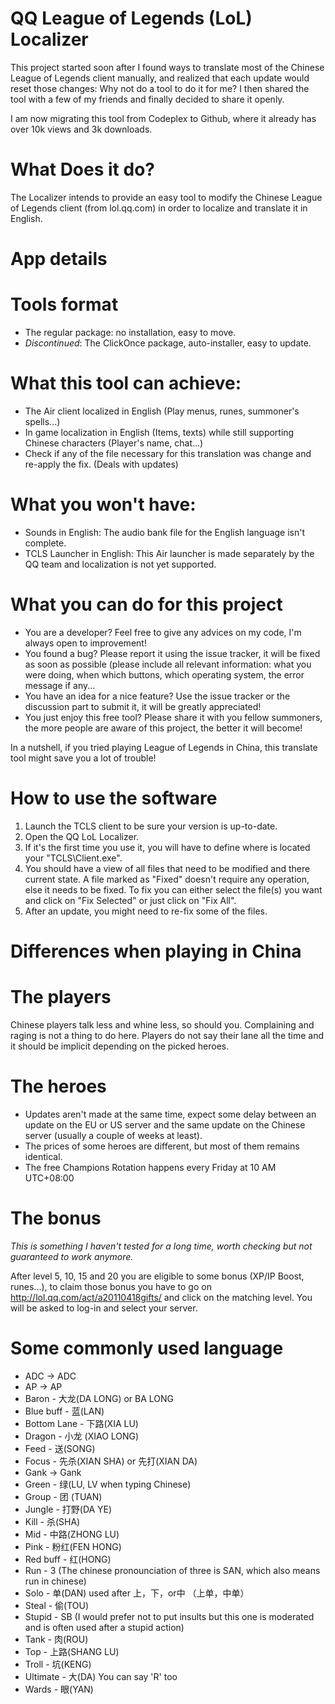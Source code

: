 QQ League of Legends (LoL) Localizer
=====

This project started soon after I found ways to translate most of the Chinese League of Legends client manually, and realized that each update would reset those changes: Why not do a tool to do it for me? I then shared the tool with a few of my friends and finally decided to share it openly.

I am now migrating this tool from Codeplex to Github, where it already has over 10k views and 3k downloads.

What Does it do?
====
The Localizer intends to provide an easy tool to modify the Chinese League of Legends client (from lol.qq.com) in order to localize and translate it in English.

App details
====

Tools format
===

* The regular package: no installation, easy to move.
* *Discontinued*: The ClickOnce package, auto-installer, easy to update.

What this tool can achieve:
===

* The Air client localized in English (Play menus, runes, summoner's spells...)
* In game localization in English (Items, texts) while still supporting Chinese characters (Player's name, chat...)
* Check if any of the file necessary for this translation was change and re-apply the fix. (Deals with updates)

What you won't have:
===

* Sounds in English: The audio bank file for the English language isn't complete.
* TCLS Launcher in English: This Air launcher is made separately by the QQ team and localization is not yet supported. 

What you can do for this project
===

* You are a developer? Feel free to give any advices on my code, I'm always open to improvement!
* You found a bug? Please report it using the issue tracker, it will be fixed as soon as possible (please include all relevant information: what you were doing, when which buttons, which operating system, the error message if any...
* You have an idea for a nice feature? Use the issue tracker or the discussion part to submit it, it will be greatly appreciated!
* You just enjoy this free tool? Please share it with you fellow summoners, the more people are aware of this project, the better it will become!

In a nutshell, if you tried playing League of Legends in China, this translate tool might save you a lot of trouble!

How to use the software
====

1. Launch the TCLS client to be sure your version is up-to-date.
2. Open the QQ LoL Localizer.
3. If it's the first time you use it, you will have to define where is located your "TCLS\Client.exe".
4. You should have a view of all files that need to be modified and there current state. A file marked as "Fixed" doesn't require any operation, else it needs to be fixed. To fix you can either select the file(s) you want and click on "Fix Selected" or just click on "Fix All".
5. After an update, you might need to re-fix some of the files.

Differences when playing in China
====

The players
===

Chinese players talk less and whine less, so should you. Complaining and raging is not a thing to do here.
Players do not say their lane all the time and it should be implicit depending on the picked heroes.

The heroes
===

* Updates aren't made at the same time, expect some delay between an update on the EU or US server and the same update on the Chinese server (usually a couple of weeks at least).
* The prices of some heroes are different, but most of them remains identical.
* The free Champions Rotation happens every Friday at 10 AM UTC+08:00

The bonus
===

*This is something I haven't tested for a long time, worth checking but not guaranteed to work anymore.*

After level 5, 10, 15 and 20 you are eligible to some bonus (XP/IP Boost, runes...), to claim those bonus you have to go on http://lol.qq.com/act/a20110418gifts/ and click on the matching level.
You will be asked to log-in and select your server.

Some commonly used language
====

* ADC -> ADC
* AP -> AP
* Baron - 大龙(DA LONG) or BA LONG
* Blue buff - 蓝(LAN)
* Bottom Lane - 下路(XIA LU)
* Dragon - 小龙 (XIAO LONG)
* Feed - 送(SONG)
* Focus - 先杀(XIAN SHA) or 先打(XIAN DA)
* Gank -> Gank
* Green - 绿(LU, LV when typing Chinese)
* Group - 团 (TUAN)
* Jungle - 打野(DA YE)
* Kill - 杀(SHA)
* Mid - 中路(ZHONG LU)
* Pink - 粉红(FEN HONG)
* Red buff - 红(HONG)
* Run - 3 (The chinese pronounciation of three is SAN, which also means run in chinese)
* Solo - 单(DAN) used after 上，下，or中 （上单，中单）
* Steal - 偷(TOU)
* Stupid - SB (I would prefer not to put insults but this one is moderated and is often used after a stupid action)
* Tank - 肉(ROU)
* Top - 上路(SHANG LU)
* Troll - 坑(KENG)
* Ultimate - 大(DA) You can say 'R' too
* Wards - 眼(YAN)